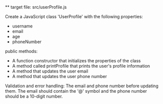 ** target file: src/userProfile.js

Create a JavaScript class 'UserProfile' with the following  properties:
- username
- email
- age
- phoneNumber

public methods:
- A function constructor that initializes the properties of the class
- A method called printProfile that prints the user's profile information
- A method that updates the user email
- A method that updates the user phone number

Validation and error handling:
 The email and phone number before updating them. The email should contain the '@' symbol and the phone number should be a 10-digit number.



